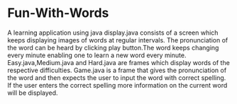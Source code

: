# Fun-With-Words
A learning application using java
display.java consists of a screen which keeps displaying images of words at regular intervals. The pronunciation of the word can be heard by clicking play button.The word keeps changing every minute enabling one to learn a new word every minute.
Easy.java,Medium.java and Hard.java are frames which display words of the respective difficulties.
Game.java is a frame that gives the pronunciation of the word and then expects the user to input the word with correct spelling. If the user enters the correct spelling more information on the current word will be displayed.
